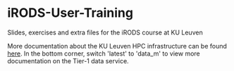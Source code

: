 # iRODS-User-Training
Slides, exercises and extra files for the iRODS course at KU Leuven

More documentation about the KU Leuven HPC infrastructure can be found [here](https://docs.vscentrum.be/en/data_m/). In the bottom corner, switch 'latest' to 'data_m' to view more documentation on the Tier-1 data service.
